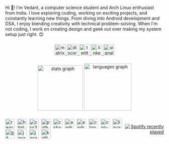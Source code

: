 ###

<p align="left">Hi 👋! I'm Vedant, a computer science student and Arch Linux enthusiast from India. I love exploring coding, working on exciting projects, and constantly learning new things. From diving into Android development and DSA, I enjoy blending creativity with technical problem-solving. When I'm not coding, I work on creating design and geek out over making my system setup just right. 😊</p>

###

<div align="center">
  <a href="https://matrix.to/#/@cache.vedant:matrix.org" target="_blank">
    <img src="https://img.shields.io/static/v1?message=Matrix&logo=matrix&label=&color=000000&logoColor=white&labelColor=&style=for-the-badge" height="35" alt="matrix logo"  />
  </a>
  <a href="https://discordapp.com/users/1091575419167314030" target="_blank">
    <img src="https://img.shields.io/static/v1?message=Discord&logo=discord&label=&color=7289DA&logoColor=white&labelColor=&style=for-the-badge" height="35" alt="discord logo"  />
  </a>
  <a href="https://x.com/VedantKhapre" target="_blank">
    <img src="https://img.shields.io/static/v1?message=Twitter&logo=twitter&label=&color=1DA1F2&logoColor=white&labelColor=&style=for-the-badge" height="35" alt="twitter logo"  />
  </a>
  <a href="https://www.linkedin.com/in/vedant-khapre/" target="_blank">
    <img src="https://img.shields.io/static/v1?message=LinkedIn&logo=linkedin&label=&color=0077B5&logoColor=white&labelColor=&style=for-the-badge" height="35" alt="linkedin logo"  />
  </a>
  <a href="https://signal.me/#eu/q0subdrloq5TKkFGlRWmk0_DYRus_5JPJEuF9LImlqvduzMFU7ZMTbNWk2JGYyz0" target="_blank">
    <img src="https://img.shields.io/static/v1?message=Signal&logo=signal&label=&color=039BE5&logoColor=white&labelColor=&style=for-the-badge" height="35" alt="signal logo"  />
  </a>
</div>

###

<div align="center">
  <img src="https://github-readme-stats.vercel.app/api?username=VedantKhapre&hide_title=false&hide_rank=true&show_icons=true&include_all_commits=false&count_private=true&disable_animations=false&theme=dark&locale=en&hide_border=true&custom_title=GitHub%20Stats" height="144" alt="stats graph"  />
  <img src="https://github-readme-stats.vercel.app/api/top-langs?username=VedantKhapre&locale=en&hide_title=false&layout=compact&card_width=320&langs_count=7&theme=dark&hide_border=true" height="150" alt="languages graph"  />
</div>

###

<div align="center" style="display: flex; align-items: center;">
  
  <div align="left" style="margin-left: auto;">
    <img src="https://cdn.jsdelivr.net/gh/devicons/devicon/icons/react/react-original.svg" height="30" alt="react logo" />&nbsp;
    <img src="https://cdn.jsdelivr.net/gh/devicons/devicon/icons/html5/html5-original.svg" height="30" alt="html5 logo" />&nbsp;
    <img src="https://cdn.jsdelivr.net/gh/devicons/devicon/icons/css3/css3-original.svg" height="30" alt="css3 logo" />&nbsp;
    <img src="https://cdn.jsdelivr.net/gh/devicons/devicon/icons/python/python-original.svg" height="30" alt="python logo" />&nbsp;
    <img src="https://cdn.jsdelivr.net/gh/devicons/devicon/icons/csharp/csharp-original.svg" height="30" alt="csharp logo" />&nbsp;
    <img src="https://cdn.jsdelivr.net/gh/devicons/devicon/icons/android/android-original.svg" height="30" alt="android logo" />&nbsp;
    <img src="https://cdn.jsdelivr.net/gh/devicons/devicon/icons/androidstudio/androidstudio-original.svg" height="30" alt="androidstudio logo" />&nbsp;
    <img src="https://cdn.jsdelivr.net/gh/devicons/devicon/icons/c/c-original.svg" height="30" alt="c logo" />&nbsp;
    <img src="https://cdn.jsdelivr.net/gh/devicons/devicon/icons/cplusplus/cplusplus-original.svg" height="30" alt="cplusplus logo" />&nbsp;
    <img src="https://cdn.jsdelivr.net/gh/devicons/devicon/icons/linux/linux-original.svg" height="30" alt="linux logo" />&nbsp;
    <img src="https://cdn.jsdelivr.net/gh/devicons/devicon/icons/git/git-original.svg" height="30" alt="git logo" />&nbsp;
    <img src="https://cdn.jsdelivr.net/gh/devicons/devicon/icons/java/java-original.svg" height="30" alt="java logo" />&nbsp;
    <img src="https://cdn.jsdelivr.net/gh/devicons/devicon/icons/javascript/javascript-original.svg" height="30" alt="javascript logo" />&nbsp;
    <img src="https://cdn.jsdelivr.net/gh/devicons/devicon/icons/kotlin/kotlin-original.svg" height="30" alt="kotlin logo" />
  </div>
  
  <div align="right" style="margin-left: auto;">
    <a href="https://open.spotify.com/user/316lavx4eppcg3psticrsva4uale">
      <img src="https://spotify-recently-played-readme.vercel.app/api?user=316lavx4eppcg3psticrsva4uale&count=1&unique=true" alt="Spotify recently played" />
    </a>
  </div>
  
</div>

###
